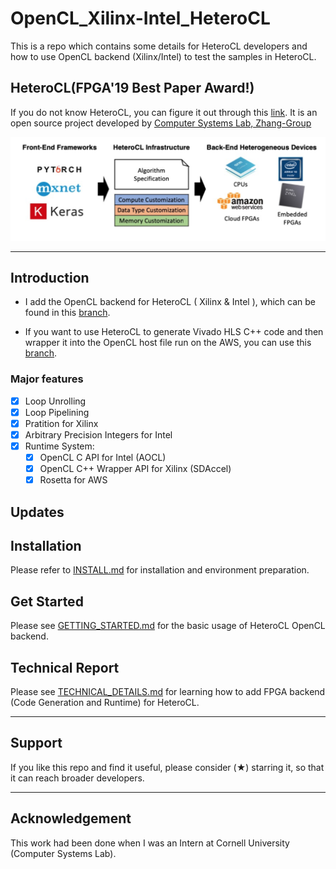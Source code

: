 # OpenCL_Xilinx-Intel_HeteroCL
This is a repo which contains some details for HeteroCL developers and  how to use OpenCL backend (Xilinx/Intel) to test the samples in HeteroCL.

## HeteroCL(FPGA'19 Best Paper Award!)

If you do not know HeteroCL, you can figure it out through this [link](https://github.com/cornell-zhang/heterocl). It is an open source project developed by [Computer Systems Lab, Zhang-Group](http://heterocl.csl.cornell.edu/web/)

![arch image](docs/arch.png)

---

## Introduction

- I add the OpenCL backend for HeteroCL ( Xilinx & Intel ), which can be found in this [branch](https://github.com/ybai62868/heterocl/tree/opencl).

- If you want to use HeteroCL to generate Vivado HLS C++ code and then wrapper it into the OpenCL host file run on the AWS, you can use this [branch](https://github.com/ybai62868/heterocl/tree/aws).

### Major features 

- [x] Loop Unrolling
- [x] Loop Pipelining 
- [x] Pratition for Xilinx
- [x] Arbitrary Precision Integers for Intel
- [x] Runtime System:
  - [x] OpenCL C API for Intel (AOCL)
  - [x] OpenCL C++ Wrapper API for Xilinx (SDAccel)
  - [x] Rosetta for AWS

## Updates



## Installation 

Please refer to [INSTALL.md](docs/INSTALL.md) for installation and environment preparation.

## Get Started

Please see [GETTING_STARTED.md](docs/GETTING_STARTED.md) for the basic usage of HeteroCL OpenCL backend.

## Technical Report

Please see  [TECHNICAL_DETAILS.md](docs/TECHNICAL_DETAILS.md) for learning how to add FPGA backend (Code Generation and Runtime) for HeteroCL.

---

## Support 

If you like this repo and find it useful, please consider (★) starring it, so that it can reach broader developers.

---

## Acknowledgement

This work had been done when I was an Intern at Cornell University (Computer Systems Lab).

